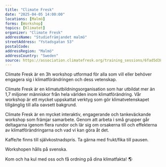 ```yaml
---
title: "Climate Fresk"
date: "2025-04-05 14:00:00"
locations: [Malmö]
forms: [Workshop]
topics: [Klimatet]
organizer: "Climate Fresk"
addressName: "Studiefrämjandet malmö"
streetAddress: "Ystadsgatan 53"
postalCode: 
addressRegion: "Malmö"
addressCountry: "Sweden"
source: https://association.climatefresk.org/training_sessions/6fad5d38-2c16-48a6-8e13-50fcbc02c15f/show_public?language=en&tenant_token=36bd2274d3982262c0021755
---
```

Climate Fresk är en 3h workshop utformad för alla som vill eller behöver engagera sig i klimatförändringen och dess vetenskap.
 
Climate Fresk är en klimatutbildningsorganisation som har utbildat mer än 1,7 miljoner människor från hela världen inom klimatförändring. Vår workshop är ett mycket uppskattat verktyg som gör klimatvetenskapet tillgänglig till alla oavsett bakgrund.
 
Climate Fresk är en mycket interaktiv, engagerande och tankeväckande workshop som främjar samarbete. Genom att arbeta i små grupper går deltagarna igenom flera rundor och lär sig om orsakerna till och effekterna av klimatförändringarna och vad vi kan göra åt det.
 
Kaffe/te finns till självkostnadspris. Ta gärna med frukt/fika till pausen.
 
Workshopen hålls på svenska.
 
Kom och ha kul med oss och få ordning på dina klimatfakta! 🌎


